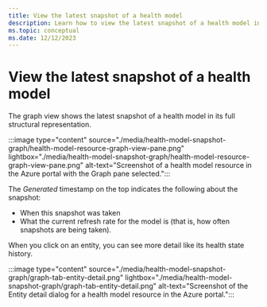 ```yaml
---
title: View the latest snapshot of a health model
description: Learn how to view the latest snapshot of a health model in its full structural representation.
ms.topic: conceptual
ms.date: 12/12/2023
---
```


# View the latest snapshot of a health model

The graph view shows the latest snapshot of a health model in its full structural representation.

:::image type="content" source="./media/health-model-snapshot-graph/health-model-resource-graph-view-pane.png" lightbox="./media/health-model-snapshot-graph/health-model-resource-graph-view-pane.png" alt-text="Screenshot of a health model resource in the Azure portal with the Graph pane selected.":::

The _Generated_ timestamp on the top indicates the following about the snapshot:

- When this snapshot was taken 
- What the current refresh rate for the model is (that is, how often snapshots are being taken).

When you click on an entity, you can see more detail like its health state history.

:::image type="content" source="./media/health-model-snapshot-graph/graph-tab-entity-detail.png" lightbox="./media/health-model-snapshot-graph/graph-tab-entity-detail.png" alt-text="Screenshot of the Entity detail dialog for a health model resource in the Azure portal.":::
